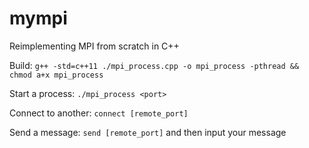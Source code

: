 # mympi

Reimplementing MPI from scratch in C++

Build: `g++ -std=c++11 ./mpi_process.cpp -o mpi_process -pthread && chmod a+x mpi_process`

Start a process: `./mpi_process <port>`

Connect to another: `connect [remote_port]`

Send a message: `send [remote_port]` and then input your message
